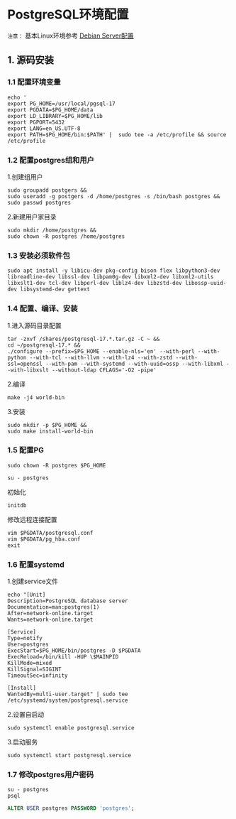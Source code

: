 # PostgreSQL环境配置

`注意：` 基本Linux环境参考 [Debian Server配置](./Debian%20Server配置.md)

## 1. 源码安装

### 1.1 配置环境变量

```shell
echo '
export PG_HOME=/usr/local/pgsql-17
export PGDATA=$PG_HOME/data
export LD_LIBRARY=$PG_HOME/lib
export PGPORT=5432
export LANG=en_US.UTF-8
export PATH=$PG_HOME/bin:$PATH' |  sudo tee -a /etc/profile && source /etc/profile
```

### 1.2 配置postgres组和用户

1.创建组用户

```shell
sudo groupadd postgers && 
sudo useradd -g postgers -d /home/postgres -s /bin/bash postgres && 
sudo passwd postgres
```

2.新建用户家目录

```shell
sudo mkdir /home/postgres && 
sudo chown -R postgres /home/postgres
```

### 1.3 安装必须软件包

```shell
sudo apt install -y libicu-dev pkg-config bison flex libpython3-dev libreadline-dev libssl-dev libpam0g-dev libxml2-dev libxml2-utils libxslt1-dev tcl-dev libperl-dev liblz4-dev libzstd-dev libossp-uuid-dev libsystemd-dev gettext
```

### 1.4 配置、编译、安装

1.进入源码目录配置

```shell
tar -zxvf /shares/postgresql-17.*.tar.gz -C ~ && 
cd ~/postgresql-17.* && 
./configure --prefix=$PG_HOME --enable-nls='en' --with-perl --with-python --with-tcl --with-llvm --with-lz4 --with-zstd --with-ssl=openssl --with-pam --with-systemd --with-uuid=ossp --with-libxml --with-libxslt --without-ldap CFLAGS='-O2 -pipe'
```

2.编译

```shell
make -j4 world-bin
```

3.安装

```shell
sudo mkdir -p $PG_HOME && 
sudo make install-world-bin
```

### 1.5 配置PG

```shell
sudo chown -R postgres $PG_HOME
```

```shell
su - postgres
```

初始化

```shell
initdb
```

修改远程连接配置

```shell
vim $PGDATA/postgresql.conf
vim $PGDATA/pg_hba.conf
exit
```

### 1.6 配置systemd

1.创建service文件

```shell
echo "[Unit]
Description=PostgreSQL database server
Documentation=man:postgres(1)
After=network-online.target
Wants=network-online.target

[Service]
Type=notify
User=postgres
ExecStart=$PG_HOME/bin/postgres -D $PGDATA
ExecReload=/bin/kill -HUP \$MAINPID
KillMode=mixed
KillSignal=SIGINT
TimeoutSec=infinity

[Install]
WantedBy=multi-user.target" | sudo tee /etc/systemd/system/postgresql.service
```

2.设置自启动

```shell
sudo systemctl enable postgresql.service
```

3.启动服务

```shell
sudo systemctl start postgresql.service
```

### 1.7 修改postgres用户密码

```shell
su - postgres
psql
```

```sql
ALTER USER postgres PASSWORD 'postgres';
```
